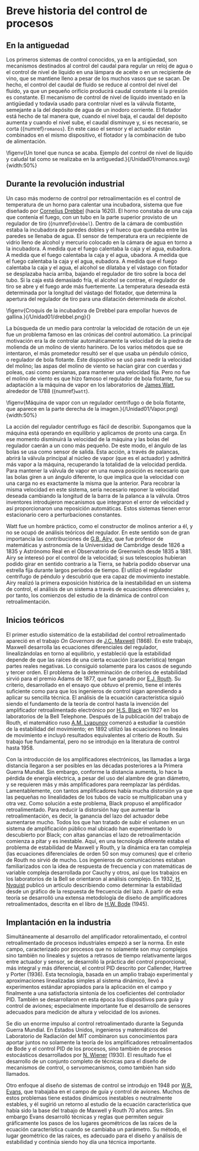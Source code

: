 # Breve historia del control de procesos

## En la antiguedad

Los primeros sistemas de control conocidos, ya en la antigüedad, son mecanismos destinados al control del caudal para regular un reloj de agua o el control de nivel de líquido en una lámpara de aceite o en un recipiente de vino, que se mantiene lleno a pesar de los muchos vasos que se sacan. De hecho, el control del caudal de fluido se reduce al control del nivel del fluido, ya que un pequeño orificio producirá caudal constante si la presión es constante. El mecanismo de control de nivel de líquido inventado en la antigüedad y todavía usado para controlar nivel es la válvula flotante, semejante a la del depósito de agua de un inodoro corriente. El flotador está hecho de tal manera que, cuando el nivel baja, el caudal del depósito aumenta y cuando el nivel sube, el caudal disminuye y, si es necesario, se corta ({numref}`romanos`). En este caso el sensor y el actuador están combinados en el mismo dispositivo, el flotador y la combinación de tubo de alimentación.

\figenv{Un tonel que nunca se acaba. Ejemplo del control de nivel de líquido y caludal tal como se realizaba en la antiguedad.}{/Unidad01/romanos.svg}{width:50%}

## Durante la revolución industrial

Un caso más moderno de control por retroalimentación es el control de temperatura de un horno para calentar una incubadora, sistema que fue diseñado por [Cornelius Drebbel](https://es.wikipedia.org/wiki/Cornelius_Drebbel) (hacia 1620). El horno constaba de una caja que contenía el fuego, con un tubo en la parte superior provisto de un regulador de tiro ({numref}`drebbel`). Dentro de la cámara de combustión estaba la incubadora de paredes dobles y el hueco que quedaba entre las paredes se llenaba de agua. El sensor de temperatura era un recipiente de vidrio lleno de alcohol y mercurio colocado en la cámara de agua en torno a la incubadora. A medida que el fuego calentaba la caja y el agua, eubadora. A medida que el fuego calentaba la caja y el agua, ubadora. A medida que el fuego calentaba la caja y el agua, eubadora. A medida que el fuego calentaba la caja y el agua, el alcohol se dilataba y el vástago con flotador se desplazaba hacia arriba, bajando el regulador de tiro sobre la boca del tubo. Si la caja está demasiado fría, el alcohol se contrae, el regulador de tiro se abre y el fuego arde más fuertemente. La temperatura deseada está determinada por la longitud del vástago del flotador, que determina la apertura del regulador de tiro para una dilatación determinada de alcohol.

\figenv{Croquis de la incubadora de Drebbel para empollar huevos de gallina.}{/Unidad01/drebbel.png}{}



La búsqueda de un medio para controlar la velocidad de rotación de un eje fue un problema famoso en las crónicas del control automático. La principal motivación era la de controlar automáticamente la velocidad de la piedra de molienda de un molino de viento harinero. De los varios métodos que se intentaron, el más prometedor resultó ser el que usaba un péndulo cónico, o regulador de bola flotante. Este dispositivo se usó
para medir la velocidad del molino; las aspas del molino de viento se hacían girar con cuerdas y poleas, casi como persianas, para mantener una velocidad fija. Pero no fue el molino de viento es que hizo famoso el regulador de bola flotante, fue su adaptación a la máquina de vapor en los laboratorios de [James Watt](https://es.wikipedia.org/wiki/James_Watt), alrededor de 1788 ({numref}`watt`).

\figenv{Máquina de vapor con un regulador centrífugo o de bola flotante, que aparece en la parte derecha de la imagen.}{/Unidad01/Vapor.png}{width:50%}


La acción del regulador centrífugo es fácil de describir. Supongamos que la máquina está operando en equilibrio y aplicamos de pronto una carga. En ese momento disminuirá la velocidad de la máquina y las bolas del regulador caerán a un cono más pequeño. De este modo, el ángulo de las bolas se usa como sensor de salida. Esta acción, a través de palancas, abrirá la válvula principal al núcleo de vapor (que es el actuador) y admitirá más vapor a la máquina, recuperando la totalidad de la velocidad perdida. Para mantener la válvula de vapor en una nueva posición es necesario que las bolas giren a un ángulo diferente, lo que implica que la velocidad con una carga no es exactamente la misma que la anterior. Para recobrar la misma velocidad en este sistema, sería necesario reponer la velocidad deseada cambiando la longitud de la barra de la palanca a la válvula. Otros inventores introdujeron mecanismos que integraron el error de velocidad y así proporcionaron una reposición automáticas. Estos sistemas tienen error estacionario cero a perturbaciones constantes.

Watt fue un hombre práctico, como el constructor de molinos anterior a él, y no se ocupó de análisis teóricos del regulador. En este sentido son de gran importancia las contribuciones de [G.B. Airy](https://es.wikipedia.org/wiki/George_Biddell_Airy), que fue profesor de matemáticas y astronomía de la Universidad de Cambridge desde 1826 a 1835 y Astrónomo Real en el Observatorio de Greenwich desde 1835 a 1881. Airy se interesó por el control de la velocidad; si sus telescopios hubieran podido girar en sentido contrario a la Tierra, se habría podido observar una estrella fija durante largos períodos de tiempo. Él utilizó el regulador centrífugo de péndulo y descubrió que era capaz de movimiento inestable. Airy realizó la primera exposición histórica de la inestabilidad en un sistema de control, el análisis de un sistema a través de ecuaciones diferenciales y, por tanto, los comienzos del estudio de la dinámica de control con retroalimentación.

## Inicios teóricos

El primer estudio sistemático de la estabilidad del control retroalimentado apareció en el trabajo *On Governors* de [J.C. Maxwell](https://es.wikipedia.org/wiki/James_Clerk_Maxwell) (1868). En este trabajo, Maxwell desarrolla las ecuaciones diferenciales del regulador, linealizándolas en torno al equilibrio, y estableció que la estabilidad depende de que las raíces de una cierta ecuación (característica) tengan partes reales negativas. Lo consiguió solamente para los casos de segundo y tercer orden. El problema de la determinación de criterios de estabilidad sirvió para el premio Adams de 1877, que fue ganado por [E.J. Routh](https://en.wikipedia.org/wiki/Edward_Routh). Su criterio, desarrollado en el ensayo que obtuvo el premio, tiene el interés suficiente como para que los ingenieros de control sigan aprendiendo a aplicar su sencilla técnica. El análisis de la ecuación característica siguió siendo el fundamento de la teoría de control hasta la invención del amplificador retroalimentado electrónico por [H.S. Black](https://en.wikipedia.org/wiki/Harold_Stephen_Black) en 1927 en los laboratorios de la Bell Telephone. Después de la publicación del trabajo de Routh, el matemático ruso [A.M. Lyapunov](https://es.wikipedia.org/wiki/Aleksandr_Liapunov) comenzó a estudiar la cuestión de la estabilidad del movimiento; en 1892 utilizó las ecuaciones no lineales de movimiento e incluyó resultados equivalentes al criterio de Routh. Su trabajo fue fundamental, pero no se introdujo en la literatura de control hasta 1958.

Con la introducción de los amplificadores electrónicos, las llamadas a larga distancia llegaron a ser posibles en las décadas posteriores a la Primera Guerra Mundial. Sin embargo, conforme la distancia aumenta, lo hace la pérdida de energía eléctrica, a pesar del uso del alambre de gran diámetro, y se requieren más y más amplificadores para reemplazar las pérdidas. Lamentablemente, con tantos amplificadores había mucha distorsión ya que las pequeñas no linealidades de los tubos de vacío se multiplicaban una y otra vez. Como solución a este problema, Black propuso el amplificador retroalimentado. Para reducir la distorsión hay que aumentar la retroalimentación, es decir, la ganancia del lazo del actuador debe aumentarse mucho. Todos los que han tratado de subir el volumen en un sistema de amplificación público mal ubicado han experimentado lo descubierto por Black; con altas ganancias el lazo de retroalimentación comienza a pitar y es inestable. Aquí, en una tecnología diferente estaba el problema de estabilidad de Maxwell y Routh, y la dinámica era tan compleja (las ecuaciones diferenciales de orden 50 son muy comunes) que el criterio de Routh no sirvió de mucho. Los ingenieros de comunicaciones estaban familiarizados con la idea de respuesta de frecuencia y con matemáticas de variable compleja desarrollada por Cauchy y otros, así que los trabajos en los laboratorios de la Bell se orientaron al análisis complejo. En 1932, [H. Nyquist](https://es.wikipedia.org/wiki/Harry_Nyquist) publicó un artículo describiendo como determinar la estabilidad desde un gráfico de la respuesta de frecuencia del lazo. A partir de esta teoría se desarrolló una extensa metodología de diseño de amplificadores retroalimentados, descrita en el libro de [H.W. Bode](https://es.wikipedia.org/wiki/Hendrik_Wade_Bode) (1945).

## Implantación en la industria

Simultáneamente al desarrollo del amplificador retoralimentado, el control retroalimentado de procesos industriales empezó a ser la norma. En este campo, caracterizado por procesos que no solamente son muy complejos sino también no lineales y sujetos a retrasos de tiempo relativamente largos entre actuador y sensor, se desarrolló la práctica del control proporcional, más integral y más diferencial, el control PID descrito por Callender, Hartree y Porter (1936). Esta tecnología, basada en un amplio trabajo experimental y aproximaciones linealizadas simples al sistema dinámico, llevó a experimentos estándar apropiados para la aplicación en el campo y finalmente a una satisfactoria sintonía de los coeficientes del controlador PID. También se desarrollaron en esta época los dispositivos para guía y control de aviones; especialmente importante fue el desarrollo de sensores adecuados para medición de altura y velocidad de los aviones.

Se dio un enorme impulso al control retroalimentado durante la Segunda Guerra Mundial. En Estados Unidos, ingenieros y matemáticos del Laboratorio de Radiación del MIT combinaron sus conocimientos para aportar juntos no solamente la teoría de los amplificadores retroalimentados de Bode y el control PID de los procesos, sino también de procesos estocásticos desarrollados por [N. Wiener](https://en.wikipedia.org/wiki/Norbert_Wiener) (1930). El resultado fue el desarrollo de un conjunto completo de técnicas para el diseño de mecanismos de control, o servomecanismos, como también han sido llamados.

Otro enfoque al diseño de sistemas de control se introdujo en 1948 por [W.R. Evans](https://en.wikipedia.org/wiki/Walter_R._Evans), que trabajaba en el campo de guía y control de aviones. Muchos de estos problemas tiene estados dinámicos inestables o neutralmente estables, y él sugirió un retorno al estudio de la ecuación característica que había sido la base del trabajo de Maxwell y Routh 70 años antes. Sin embargo Evans desarrolló técnicas y reglas que permiten seguir gráficamente los pasos de los lugares geométricos de las raíces de la ecuación característica cuando se cambiaba un parámetro. Su método, el lugar geométrico de las raíces, es adecuado para el diseño y análisis de estabilidad y continúa siendo hoy día una técnica importante.
